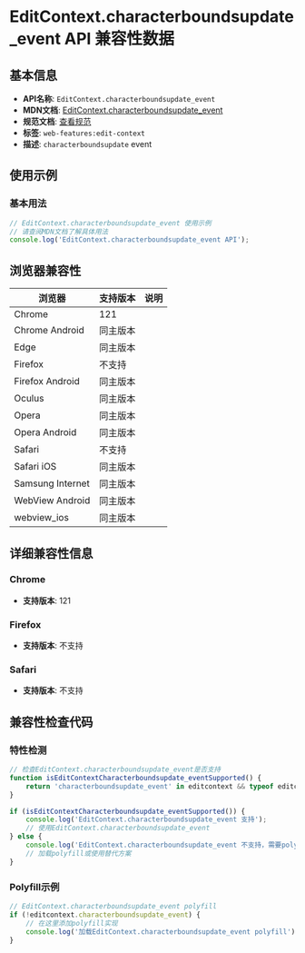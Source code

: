 # EditContext.characterboundsupdate_event API 兼容性数据

## 基本信息

- **API名称**: `EditContext.characterboundsupdate_event`
- **MDN文档**: [EditContext.characterboundsupdate_event](https://developer.mozilla.org/docs/Web/API/EditContext/characterboundsupdate_event)
- **规范文档**: [查看规范](https://w3c.github.io/edit-context/#dom-editcontext-oncharacterboundsupdate)
- **标签**: `web-features:edit-context`
- **描述**: `characterboundsupdate` event

## 使用示例

### 基本用法

```javascript
// EditContext.characterboundsupdate_event 使用示例
// 请查阅MDN文档了解具体用法
console.log('EditContext.characterboundsupdate_event API');
```

## 浏览器兼容性

| 浏览器 | 支持版本 | 说明 |
|--------|----------|------|
| Chrome | 121 |  |
| Chrome Android | 同主版本 |  |
| Edge | 同主版本 |  |
| Firefox | 不支持 |  |
| Firefox Android | 同主版本 |  |
| Oculus | 同主版本 |  |
| Opera | 同主版本 |  |
| Opera Android | 同主版本 |  |
| Safari | 不支持 |  |
| Safari iOS | 同主版本 |  |
| Samsung Internet | 同主版本 |  |
| WebView Android | 同主版本 |  |
| webview_ios | 同主版本 |  |

## 详细兼容性信息

### Chrome

- **支持版本**: 121

### Firefox

- **支持版本**: 不支持

### Safari

- **支持版本**: 不支持

## 兼容性检查代码

### 特性检测

```javascript
// 检查EditContext.characterboundsupdate_event是否支持
function isEditContextCharacterboundsupdate_eventSupported() {
    return 'characterboundsupdate_event' in editcontext && typeof editcontext.characterboundsupdate_event === 'function';
}

if (isEditContextCharacterboundsupdate_eventSupported()) {
    console.log('EditContext.characterboundsupdate_event 支持');
    // 使用EditContext.characterboundsupdate_event
} else {
    console.log('EditContext.characterboundsupdate_event 不支持，需要polyfill');
    // 加载polyfill或使用替代方案
}
```

### Polyfill示例

```javascript
// EditContext.characterboundsupdate_event polyfill
if (!editcontext.characterboundsupdate_event) {
    // 在这里添加polyfill实现
    console.log('加载EditContext.characterboundsupdate_event polyfill');
}
```


